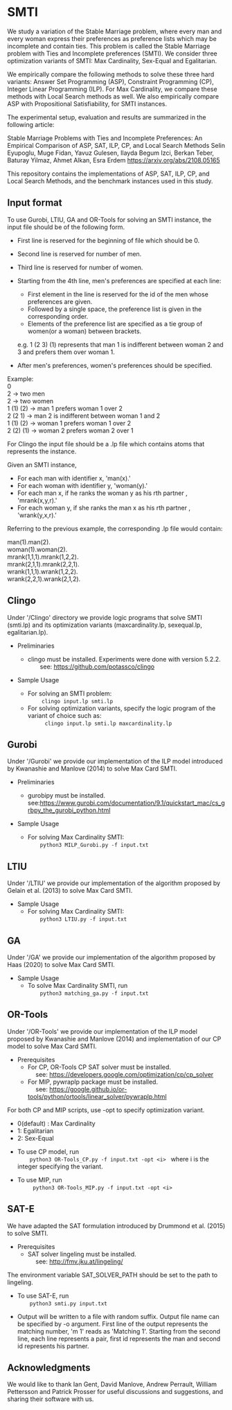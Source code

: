 # SMTI
We study a variation of the Stable Marriage problem, where every man and every woman express their preferences as preference lists which may be incomplete and contain ties. This problem is called the Stable Marriage problem with Ties and Incomplete preferences (SMTI).  We consider three optimization variants of SMTI: Max Cardinality, Sex-Equal and Egalitarian. 

We empirically compare the following methods to solve these three hard variants: Answer Set Programming (ASP), Constraint Programming (CP), Integer Linear Programming (ILP). For Max Cardinality, we compare these methods with Local Search methods as well.  We also empirically compare ASP with Propositional Satisfiability, for SMTI instances. 

The experimental setup, evaluation and results are summarized in the following article:

Stable Marriage Problems with Ties and Incomplete Preferences: An Empirical Comparison of ASP, SAT, ILP, CP, and Local Search Methods
Selin Eyupoglu, Muge Fidan, Yavuz Gulesen, Ilayda Begum Izci, Berkan Teber, Baturay Yilmaz, Ahmet Alkan, Esra Erdem 
https://arxiv.org/abs/2108.05165

This repository contains the implementations of ASP, SAT, ILP, CP, and Local Search Methods, and the benchmark instances used in this study.

## Input format

To use Gurobi, LTIU, GA and OR-Tools for solving an SMTI instance, the input file should be of the following form.
  - First line is reserved for the beginning of file which should be 0.
  - Second line is reserved for number of men.
  - Third line is reserved for number of women. 
  - Starting from the 4th line, men's preferences are specified at each line:
      * First element in the line is reserved for the id of the men whose preferences are given.
      * Followed by a single space, the preference list is given in the corresponding order.
      * Elements of the preference list are specified as a tie group of women(or a woman) between brackets.

      e.g. 1 (2 3) (1) represents that man 1 is indifferent between woman 2 and 3 and prefers them over woman 1.

  - After men's preferences, women's preferences should be specified.

Example: \
  0                    
  2         -> two men  
  2         -> two women  
  1 (1) (2) -> man 1 prefers woman 1 over 2   \
  2 (2 1)   -> man 2 is indifferent between woman 1 and 2  \
  1 (1) (2) -> woman 1 prefers woman 1 over 2   \
  2 (2) (1) -> woman 2 prefers woman 2 over 1    

  For Clingo the input file should be a .lp file which contains atoms that represents the instance.
 
  Given an SMTI instance,
  *  For each man with identifier x, 'man(x).'
  *  For each woman with identifier y, 'woman(y).'
  *  For each man x, if he ranks the woman y as his rth partner , 'mrank(x,y,r).'
  *  For each woman y, if she ranks the man x as his rth partner , 'wrank(y,x,r).'

 Referring to the previous example, the corresponding .lp file would contain:

 man(1).man(2). \
 woman(1).woman(2). \
 mrank(1,1,1).mrank(1,2,2). \
 mrank(2,1,1).mrank(2,2,1). \
 wrank(1,1,1).wrank(1,2,2). \
 wrank(2,2,1).wrank(2,1,2).


## Clingo

Under '/Clingo' directory we provide logic programs that solve SMTI (smti.lp) and its optimization variants (maxcardinality.lp, sexequal.lp, egalitarian.lp).

* Preliminaries <br />
     - clingo must be installed. Experiments were done with version 5.2.2. \
    see: https://github.com/potassco/clingo 

* Sample Usage 
    - For solving an SMTI problem: \
      ``` clingo input.lp smti.lp ```  
  - For solving optimization variants, specify the logic program of the variant of choice such as: \
     ``` clingo input.lp smti.lp maxcardinality.lp``` 

## Gurobi

Under '/Gurobi' we provide our implementation of the ILP model introduced by Kwanashie and Manlove (2014) to solve Max Card SMTI.  

* Preliminaries <br />
    - gurobipy must be installed.  \
        see:https://www.gurobi.com/documentation/9.1/quickstart_mac/cs_grbpy_the_gurobi_python.html 

* Sample Usage 
    -  For solving Max Cardinality SMTI: \
    ``` python3 MILP_Gurobi.py -f input.txt ``` 
           

## LTIU

Under '/LTIU' we provide our implementation of the algorithm proposed by Gelain et al. (2013) to solve Max Card SMTI.  

* Sample Usage 
    - For solving Max Cardinality SMTI: \
    ``` python3 LTIU.py -f input.txt ``` 
           

## GA 

Under '/GA' we provide our implementation of the algorithm proposed by Haas (2020) to solve Max Card SMTI.  

* Sample Usage 
   - To solve Max Cardinality SMTI, run \
    ```python3 matching_ga.py -f input.txt ``` 
           
## OR-Tools 

  Under '/OR-Tools' we provide our implementation of the ILP model proposed by Kwanashie and Manlove (2014) and implementation of our CP model to solve Max Card SMTI.

   * Prerequisites
       - For CP, OR-Tools CP SAT solver must be installed. \
            see: https://developers.google.com/optimization/cp/cp_solver
       - For MIP, pywraplp package must be installed. \
            see: https://google.github.io/or-tools/python/ortools/linear_solver/pywraplp.html 
   
   For both CP and MIP scripts, use -opt to specify optimization variant. 
   -  0(default) : Max Cardinality 
   - 1: Egalitarian
   - 2: Sex-Equal

   * To use CP model, run \
        ```python3 OR-Tools_CP.py -f input.txt -opt <i> ``` where i is the integer specifying the variant.
      
   * To use MIP, run \
      ``` python3 OR-Tools_MIP.py -f input.txt -opt <i>``` 

## SAT-E

   We have adapted the SAT formulation introduced by Drummond et al. (2015) to solve SMTI.

   * Prerequisites
      - SAT solver lingeling must be installed. \
            see: http://fmv.jku.at/lingeling/

  The environment variable SAT_SOLVER_PATH should be set to the path to lingeling.

  * To use SAT-E, run \
      ```python3 smti.py input.txt```

  * Output will be written to a file with random suffix. Output file name can be specified by -o argument. First line of the output represents the matching number, 'm 1' reads as 'Matching 1'. Starting from the second line, each line represents a pair, first id represents the man and second id represents his partner.


## Acknowledgments
 We would like to thank Ian Gent, David Manlove, Andrew Perrault, William Pettersson and Patrick Prosser for useful discussions and suggestions, and sharing their software with us. 
